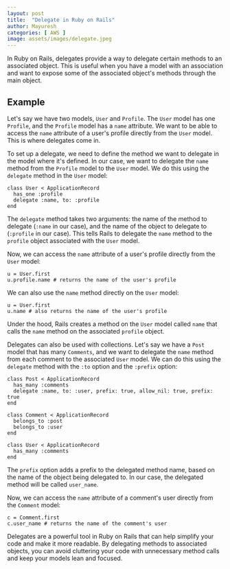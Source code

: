 ```yaml
---
layout: post
title:  "Delegate in Ruby on Rails"
author: Mayuresh
categories: [ AWS ]
image: assets/images/delegate.jpeg
---
```


In Ruby on Rails, delegates provide a way to delegate certain methods to an associated object. This is useful when you have a model with an association and want to expose some of the associated object's methods through the main object.

## Example

Let's say we have two models, `User` and `Profile`. The `User` model has one `Profile`, and the `Profile` model has a `name` attribute. We want to be able to access the `name` attribute of a user's profile directly from the `User` model. This is where delegates come in.

To set up a delegate, we need to define the method we want to delegate in the model where it's defined. In our case, we want to delegate the `name` method from the `Profile` model to the `User` model. We do this using the `delegate` method in the `User` model:

```
class User < ApplicationRecord
  has_one :profile
  delegate :name, to: :profile
end

```

The `delegate` method takes two arguments: the name of the method to delegate (`:name` in our case), and the name of the object to delegate to (`:profile` in our case). This tells Rails to delegate the `name` method to the `profile` object associated with the `User` model.

Now, we can access the `name` attribute of a user's profile directly from the `User` model:

```
u = User.first
u.profile.name # returns the name of the user's profile

```

We can also use the `name` method directly on the `User` model:

```
u = User.first
u.name # also returns the name of the user's profile

```

Under the hood, Rails creates a method on the `User` model called `name` that calls the `name` method on the associated `profile` object.

Delegates can also be used with collections. Let's say we have a `Post` model that has many `Comments`, and we want to delegate the `name` method from each comment to the associated `User` model. We can do this using the `delegate` method with the `:to` option and the `:prefix` option:

```
class Post < ApplicationRecord
  has_many :comments
  delegate :name, to: :user, prefix: true, allow_nil: true, prefix: true
end

class Comment < ApplicationRecord
  belongs_to :post
  belongs_to :user
end

class User < ApplicationRecord
  has_many :comments
end

```

The `prefix` option adds a prefix to the delegated method name, based on the name of the object being delegated to. In our case, the delegated method will be called `user_name`.

Now, we can access the `name` attribute of a comment's user directly from the `Comment` model:

```
c = Comment.first
c.user_name # returns the name of the comment's user

```

Delegates are a powerful tool in Ruby on Rails that can help simplify your code and make it more readable. By delegating methods to associated objects, you can avoid cluttering your code with unnecessary method calls and keep your models lean and focused.
